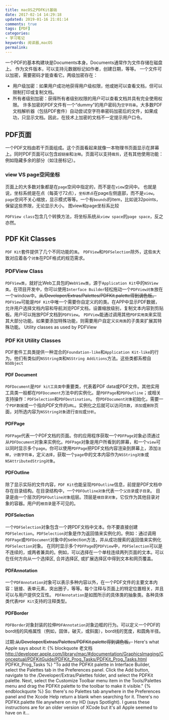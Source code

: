 ```yaml
---
title: macOS之PDFKit基础
date: 2017-02-14 14:29:18
updated: 2019-01-16 21:01:14
comments: true
tags: [PDF]
categories:
- 学习笔记
keywords: 阅读器,macOS
permalink: 
---
```

一个PDF的基本构建块是Documents本身。Documents通常作为文件存储在磁盘上。
作为文件版本，可以支持元数据标记如作者，创建日期，等等。
一个文件可以加密，需要密码才能查看它。两级加密存在：
* 用户级加密：如果用户成功地获得用户级权限，他或她可以查看文档，但可以限制打印或复制文档。
* 所有者级别加密：获得所有者级别权限的用户可以查看文档并具有完全使用权限。
许多加密的PDF文件有一个“dummy”的用户密码为`空字符串`。大多数PDF文档解析器（包括PDF套件）自动尝试空字符串密码加密后的文件，如果成功，只显示文档。因此，在技术上加密的文档不一定提示用户口令。

## PDF页面
一个PDF文档由若干页面组成。这个页面看起来就像一本物理书页面显示在屏幕上。同时PDF页面可以包含`超链接`和`注释`。页面可以支持`裁剪`，还有其他使用功能：例如隐藏多余的部分（如注册标记）。
### view VS page空间坐标
页面上的大多数对象都是在`page`空间中指定的，而不是在`view`空间中。
也就是说，坐标系统是在点（每英寸72点），`坐标原点`在page左侧底部，而不是`view`。`page`空间不关心缩放，显示模式等等。一个有`bounds`的item，比如说32points，保留这些界限，无论显示大小。
图view和page坐标系比较

`PDFView class`包含几个转换方法，将坐标系统从`view space`的`page space`，反之亦然。

## PDF Kit Classes
`PDF Kit`套件提供了几个不同功能的`类`。
`PDFView`和`PDFSelection`除外，这些`类`大致对应着各个`对象`在PDF格式的规范需求。

### PDFView Class
`PDFView类`，就好比Web工具包的`WebView类`，源于`Application Kit`中的`NSView类`。在项目开发中，你可以使用`Interface Builder`轻松拖动一个`PDFView对象`放在一个window中。~~从/Developer/Extras/Palettes/PDFKit.palette得到调色板。~~
`PDFView`可能是`PDF Kit`中唯一个需要你自定义的的类。在APP中显示PDF数据，允许用户选择文档内容和导航浏览PDF文档，设置缩放级别，复制文本内容到剪贴板。用户可以拖放PDF文档到`PDFView`。
`PDFView`能通过调用其他`PDF实用类`来实现其大部分功能。如果要添加特殊功能，则需要用户自定义`实用类`的子类来扩展其特殊功能。
Utility classes as used by PDFView

### PDF Kit Utility Classes
PDF套件工具类提供一种混合的`Foundation-like`和`Application Kit-like`的行为。他们有类似的`NSString类`和`NSString Additions`方法。这些类都系橙自`NSObject`


#### PDF Document
`PDFDocument`是`PDF kit工具类`中重要类，代表着PDF data或PDF文件。其他实用工具类一般都在`PDFDocument`方法中的实例化。是`PDFPage`和`PDFOutline`；或相关支持操作：`PDFSelection`和`PDFDestination`。
你`PDFDocument对象`初始化，需要一个`PDF数据`或一个指向PDF文件的`URL`。实例化之后就可以访问`页数`，`添加`或`删除`页面，对所选内容为`NSString对象`进行`查找`或`分析`。

#### PDFPage
`PDFPage`代表一个PDF文档的页面。你的应用程序获取一个`PDFPage`对象必须通过从`PDFDocument`对象来实例化。`PDFPage`对象是用户所看到的屏幕，和一个`view`可以同时显示多个`page`。你可以使用`PDFPage`把PDF文档内容渲染到屏幕上，添加`注释`，`计数字符串`，定义`选择`，获取一个`page`中的文本内容作为`NSString对象`或`NSAttributedString对象`。

#### PDFOutline
除了显示实际的文件内容，`PDF Kit`也能呈现`PDFOutline`信息，前提是PDF文档中存在目录结构。在目录结构中，一个`PDFOutline对象`代表一个`父目录`或`子目录`。
目录是由一个层次的`PDFOutline对象`组层。顶层是`根目录对象`，它仅作为其他目录对象的容器。用户的`根目录`是不可见的。

#### PDFSelection
一个`PDFSelection`对象包含一个跨PDF文档中文本。你不要直接创建`PDFSelection`。`PDFSelection`对象是作为返回值来实例化的。例如：通过调用`PDFPage`或`PDFDocument`对象中的selection方法，并从成功搜索的返回值来实例化`PDFSelection`对象。
在同时显示多个`PDFPage`的`PDFView`中，`PDFSelection`可以是不连续的，或两者兼具的。例如，可以选择在一个单柱连续两列页面的文本。可以在任何方向从一个选择区, 合并选择区, 或扩展选择区中得到文本和网页覆盖。

#### PDFAnnotation
一个`PDFAnnotation`对象可以表示多种内容以外，在一个PDF文件的主要文本内容：链接、表单元素，突出圈子，等等。每个注释与页面上的特定位置相关，并且可以与用户提供交互性。
`PDFAnnotation`是如图所示的具体类的抽象类。各种具体类代表`PDF Kit`支持的注释类型。


#### PDFBorder
`PDFBorder`对象封装的拉伸`PDFAnnotation`对象边框的行为。可以定义一个PDF的bord线的风格属性（例如，固体，破灭，或斜面），bord线的宽度，和圆角半径。


过期:~~从/Developer/Extras/Palettes/PDFKit.palette得到调色板。~~
Here's what Apple says about it:
{% blockquote 老文档  http://developer.apple.com/library/mac/#documentation/GraphicsImaging/Conceptual/PDFKitGuide/PDFKit_Prog_Tasks/PDFKit_Prog_Tasks.html PDFKit_Prog_Tasks %}
"To add the PDFKit palette in Interface Builder, select the Palettes tab in the Preferences panel. Click the Add
button, navigate to the /Developer/Extras/Palettes folder, and select the PDFKit palette. Next, select the Customize Toolbar menu item in the Tools/Palettes menu and drag the PDFKit palette to the toolbar to make it visible."
{% endblockquote %}
So:
there's no Palettes tab anywhere in the Preferences panel and the Xcode Help return a blank when searching for it.
There's no PDFKit.palette file anywhere on my HD (says Spotlight).
I guess these instructions are for an older version of XCode but it's all Apple seemed to have on it...
